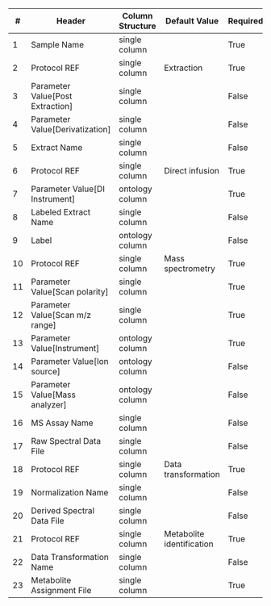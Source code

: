 | # |Header  | Column Structure  | Default Value  | Required | Min Length | Max Length |
|---|--------|-------------------|----------------|----------|------------|------------|
| 1 | Sample Name | single column |  | True | 1 | - |
| 2 | Protocol REF | single column | Extraction | True | - | - |
| 3 | Parameter Value[Post Extraction] | single column |  | False | - | - |
| 4 | Parameter Value[Derivatization] | single column |  | False | - | - |
| 5 | Extract Name | single column |  | False | - | - |
| 6 | Protocol REF | single column | Direct infusion | True | - | - |
| 7 | Parameter Value[DI Instrument] | ontology column |  | True | 5 | - |
| 8 | Labeled Extract Name | single column |  | False | - | - |
| 9 | Label | ontology column |  | False | - | - |
| 10 | Protocol REF | single column | Mass spectrometry | True | - | - |
| 11 | Parameter Value[Scan polarity] | single column |  | True | 1 | - |
| 12 | Parameter Value[Scan m/z range] | single column |  | True | 1 | - |
| 13 | Parameter Value[Instrument] | ontology column |  | True | 1 | - |
| 14 | Parameter Value[Ion source] | ontology column |  | False | - | - |
| 15 | Parameter Value[Mass analyzer] | ontology column |  | False | - | - |
| 16 | MS Assay Name | single column |  | False | - | - |
| 17 | Raw Spectral Data File | single column |  | False | - | - |
| 18 | Protocol REF | single column | Data transformation | True | - | - |
| 19 | Normalization Name | single column |  | False | - | - |
| 20 | Derived Spectral Data File | single column |  | False | - | - |
| 21 | Protocol REF | single column | Metabolite identification | True | - | - |
| 22 | Data Transformation Name | single column |  | False | - | - |
| 23 | Metabolite Assignment File | single column |  | True | 1 | - |
